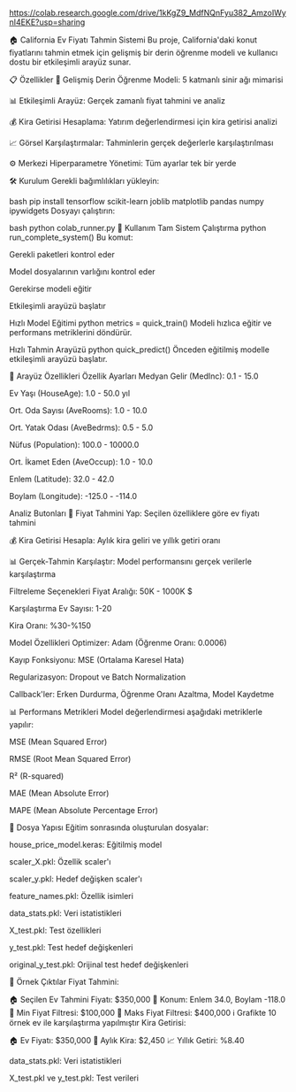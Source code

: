 
https://colab.research.google.com/drive/1kKgZ9_MdfNQnFyu382_AmzoIWynI4EKE?usp=sharing

🏠 California Ev Fiyatı Tahmin Sistemi
Bu proje, California'daki konut fiyatlarını tahmin etmek için gelişmiş bir derin öğrenme modeli ve kullanıcı dostu bir etkileşimli arayüz sunar.

📋 Özellikler
🧠 Gelişmiş Derin Öğrenme Modeli: 5 katmanlı sinir ağı mimarisi

📊 Etkileşimli Arayüz: Gerçek zamanlı fiyat tahmini ve analiz

💰 Kira Getirisi Hesaplama: Yatırım değerlendirmesi için kira getirisi analizi

📈 Görsel Karşılaştırmalar: Tahminlerin gerçek değerlerle karşılaştırılması

⚙️ Merkezi Hiperparametre Yönetimi: Tüm ayarlar tek bir yerde

🛠️ Kurulum
Gerekli bağımlılıkları yükleyin:

bash
pip install tensorflow scikit-learn joblib matplotlib pandas numpy ipywidgets
Dosyayı çalıştırın:

bash
python colab_runner.py
🚀 Kullanım
Tam Sistem Çalıştırma
python
run_complete_system()
Bu komut:

Gerekli paketleri kontrol eder

Model dosyalarının varlığını kontrol eder

Gerekirse modeli eğitir

Etkileşimli arayüzü başlatır

Hızlı Model Eğitimi
python
metrics = quick_train()
Modeli hızlıca eğitir ve performans metriklerini döndürür.

Hızlı Tahmin Arayüzü
python
quick_predict()
Önceden eğitilmiş modelle etkileşimli arayüzü başlatır.

🧩 Arayüz Özellikleri
Özellik Ayarları
Medyan Gelir (MedInc): 0.1 - 15.0

Ev Yaşı (HouseAge): 1.0 - 50.0 yıl

Ort. Oda Sayısı (AveRooms): 1.0 - 10.0

Ort. Yatak Odası (AveBedrms): 0.5 - 5.0

Nüfus (Population): 100.0 - 10000.0

Ort. İkamet Eden (AveOccup): 1.0 - 10.0

Enlem (Latitude): 32.0 - 42.0

Boylam (Longitude): -125.0 - -114.0

Analiz Butonları
🔮 Fiyat Tahmini Yap: Seçilen özelliklere göre ev fiyatı tahmini

💰 Kira Getirisi Hesapla: Aylık kira geliri ve yıllık getiri oranı

📊 Gerçek-Tahmin Karşılaştır: Model performansını gerçek verilerle karşılaştırma

Filtreleme Seçenekleri
Fiyat Aralığı: 50K - 1000K $

Karşılaştırma Ev Sayısı: 1-20

Kira Oranı: %30-%150

Model Özellikleri
Optimizer: Adam (Öğrenme Oranı: 0.0006)

Kayıp Fonksiyonu: MSE (Ortalama Karesel Hata)

Regularizasyon: Dropout ve Batch Normalization

Callback'ler: Erken Durdurma, Öğrenme Oranı Azaltma, Model Kaydetme

📊 Performans Metrikleri
Model değerlendirmesi aşağıdaki metriklerle yapılır:

MSE (Mean Squared Error)

RMSE (Root Mean Squared Error)

R² (R-squared)

MAE (Mean Absolute Error)

MAPE (Mean Absolute Percentage Error)

📂 Dosya Yapısı
Eğitim sonrasında oluşturulan dosyalar:

house_price_model.keras: Eğitilmiş model

scaler_X.pkl: Özellik scaler'ı

scaler_y.pkl: Hedef değişken scaler'ı

feature_names.pkl: Özellik isimleri

data_stats.pkl: Veri istatistikleri

X_test.pkl: Test özellikleri

y_test.pkl: Test hedef değişkenleri

original_y_test.pkl: Orijinal test hedef değişkenleri

🌟 Örnek Çıktılar
Fiyat Tahmini:

🏠 Seçilen Ev Tahmini Fiyatı: $350,000
📍 Konum: Enlem 34.0, Boylam -118.0
🔻 Min Fiyat Filtresi: $100,000
🔺 Maks Fiyat Filtresi: $400,000
ℹ️ Grafikte 10 örnek ev ile karşılaştırma yapılmıştır
Kira Getirisi:

🏠 Ev Fiyatı: $350,000
🏡 Aylık Kira: $2,450
📈 Yıllık Getiri: %8.40

data_stats.pkl: Veri istatistikleri

X_test.pkl ve y_test.pkl: Test verileri

